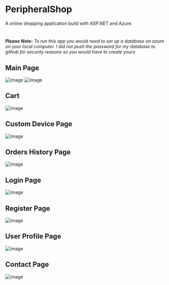 # PeripheralShop
A online shopping application build with ASP.NET and Azure.
#
***Please Note:** To run this app you would need to set up a database on azure on your local computer. I did not push the password for my database to github for security reasons so you would have to create yours*

## Main Page
![image](https://user-images.githubusercontent.com/32043872/118083534-56e38500-b37c-11eb-9459-e62f458a1f40.png)
![image](https://user-images.githubusercontent.com/32043872/118083577-66fb6480-b37c-11eb-862e-f0e4dd1ac2fd.png)

## Cart 
![image](https://user-images.githubusercontent.com/32043872/118083739-a75ae280-b37c-11eb-9d59-0c7eb06d015b.png)

## Custom Device Page
![image](https://user-images.githubusercontent.com/32043872/118083795-ceb1af80-b37c-11eb-9959-4c05d53a1ba2.png)

## Orders History Page
![image](https://user-images.githubusercontent.com/32043872/118085188-323cdc80-b37f-11eb-9edf-d536b4ea20c3.png)

## Login Page 
![image](https://user-images.githubusercontent.com/32043872/118084898-b5a9fe00-b37e-11eb-9fde-3633aeb52bea.png)

## Register Page
![image](https://user-images.githubusercontent.com/32043872/118085064-fb66c680-b37e-11eb-8ca3-91d949432486.png)

## User Profile Page
![image](https://user-images.githubusercontent.com/32043872/118085237-4d0f5100-b37f-11eb-86de-9f5a1b5e6bed.png)

## Contact Page
![image](https://user-images.githubusercontent.com/32043872/118085288-66b09880-b37f-11eb-9bde-c53cf8acc9a0.png)


